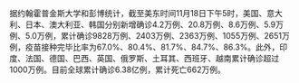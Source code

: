 据约翰霍普金斯大学和彭博统计，截至美东时间11月18日下午5时，美国、意大利、日本、澳大利亚、韩国分别新增确诊4.2万例、20.8万例、8.6万例、5.9万例、5.0万例，累计确诊9828万例、2403万例、2363万例、1055万例、2651万例，疫苗接种完毕比率为67.0%、80.4%、81.7%、84.7%、86.3%。此外，印度、法国、德国、巴西、英国、俄罗斯、土耳其、西班牙、越南累计确诊超过1000万例。目前全球累计确诊6.38亿例，累计死亡662万例。